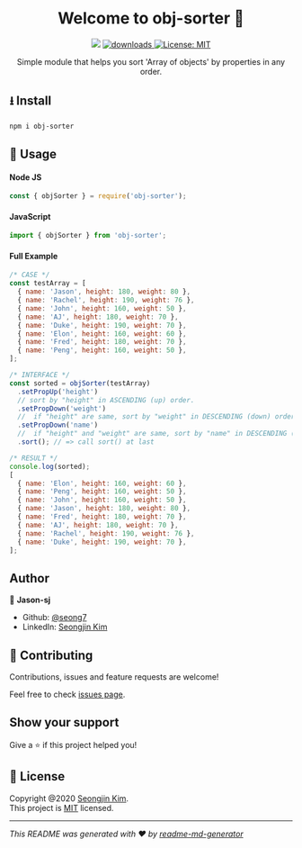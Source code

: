 <h1 align="center"> Welcome to obj-sorter 👋</h1>
<p align="center">
 <img src="https://img.shields.io/npm/v/obj-sorter.svg?color=blue" />
  <a href="https://www.npmjs.com/package/obj-sorter">
    <img alt="downloads" src="https://img.shields.io/npm/dt/obj-sorter.svg?color=blue" target="_blank" />
  </a>
   <a href="https://github.com/seong7/NodeJS_Modules/blob/master/01_obj-sorter/LICENSE">
    <img alt="License: MIT" src="https://img.shields.io/badge/license-MIT-yellow.svg" target="_blank" />
  </a>
</p>
<p align="center">
Simple module that helps you sort 'Array of objects' by properties in any order.
</p>

## ⭳ Install

```sh
npm i obj-sorter
```

## 🚀 Usage

#### Node JS

```javascript
const { objSorter } = require('obj-sorter');
```

#### JavaScript

```javascript
import { objSorter } from 'obj-sorter';
```

#### Full Example

```javascript
/* CASE */
const testArray = [
  { name: 'Jason', height: 180, weight: 80 },
  { name: 'Rachel', height: 190, weight: 76 },
  { name: 'John', height: 160, weight: 50 },
  { name: 'AJ', height: 180, weight: 70 },
  { name: 'Duke', height: 190, weight: 70 },
  { name: 'Elon', height: 160, weight: 60 },
  { name: 'Fred', height: 180, weight: 70 },
  { name: 'Peng', height: 160, weight: 50 },
];

/* INTERFACE */
const sorted = objSorter(testArray)
  .setPropUp('height')
  // sort by "height" in ASCENDING (up) order.
  .setPropDown('weight')
  //  if "height" are same, sort by "weight" in DESCENDING (down) order.
  .setPropDown('name')
  //  if "height" and "weight" are same, sort by "name" in DESCENDING (down) order.
  .sort(); // => call sort() at last

/* RESULT */
console.log(sorted);
[
  { name: 'Elon', height: 160, weight: 60 },
  { name: 'Peng', height: 160, weight: 50 },
  { name: 'John', height: 160, weight: 50 },
  { name: 'Jason', height: 180, weight: 80 },
  { name: 'Fred', height: 180, weight: 70 },
  { name: 'AJ', height: 180, weight: 70 },
  { name: 'Rachel', height: 190, weight: 76 },
  { name: 'Duke', height: 190, weight: 70 },
];
```

## Author

👤 **Jason-sj**

- Github: [@seong7](https://github.com/seong7)
- LinkedIn: [Seongjin Kim](https://www.linkedin.com/in/seongjin-kim-b3651312a/)

## 🤝 Contributing

Contributions, issues and feature requests are welcome!

Feel free to check [issues page](https://github.com/seong7/NodeJS_Modules/issues).

## Show your support

Give a ⭐️ if this project helped you!

## 📝 License

Copyright @2020 [Seongjin Kim](https://github.com/seong7).  
This project is [MIT](https://github.com/seong7/NodeJS_Modules/blob/master/01_obj-sorter/LICENSE) licensed.

---

_This README was generated with ❤️ by [readme-md-generator](https://github.com/kefranabg/readme-md-generator)_
